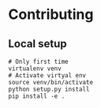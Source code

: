 # Contributing

## Local setup

```
# Only first time
virtualenv venv
# Activate virtyal env
source venv/bin/activate
python setup.py install
pip install -e .
```

